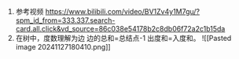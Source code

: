 1. 参考视频
	https://www.bilibili.com/video/BV1Zv4y1M7gu/?spm_id_from=333.337.search-card.all.click&vd_source=86c038e54178b2c8db06f72a2c1b15da
1. 在树中，度数理解为边
	边的总和=总结点-1
	 出度和=入度和。
	![[Pasted image 20241127180410.png]]